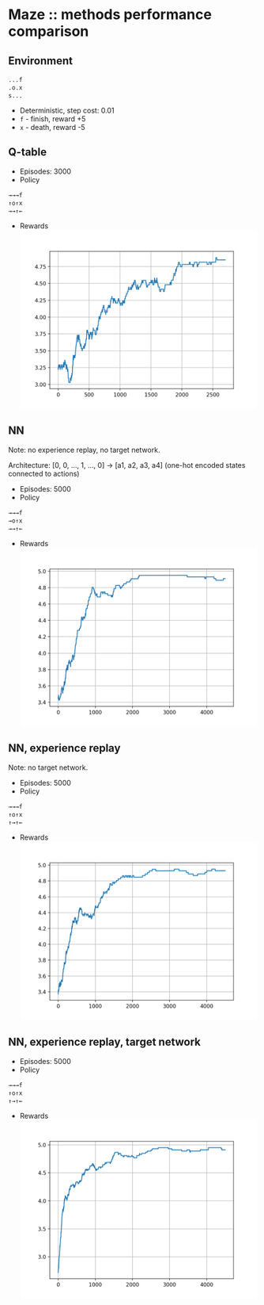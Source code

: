 # Maze :: methods performance comparison

## Environment
```
...f
.o.x
s...
```
- Deterministic, step cost: 0.01
- `f` - finish, reward +5
- `x` - death, reward -5

## Q-table

- Episodes: 3000
- Policy
```
→→→f
↑o↑x
→→↑←
```
- Rewards
![](images/q_table.png)

## NN

Note: no experience replay, no target network.

Architecture: [0, 0, ..., 1, ..., 0] -> [a1, a2, a3, a4] (one-hot encoded states connected to actions)

- Episodes: 5000
- Policy
```
→→→f
→o↑x
→→↑←
```
- Rewards
![](images/nn.png)

## NN, experience replay

Note: no target network.

- Episodes: 5000
- Policy
```
→→→f
↑o↑x
↑→↑←
```
- Rewards
![](images/nn_exp_replay.png)

## NN, experience replay, target network

- Episodes: 5000
- Policy
```
→→→f
↑o↑x
↑→↑←
```
- Rewards
![](images/nn_target_network.png)